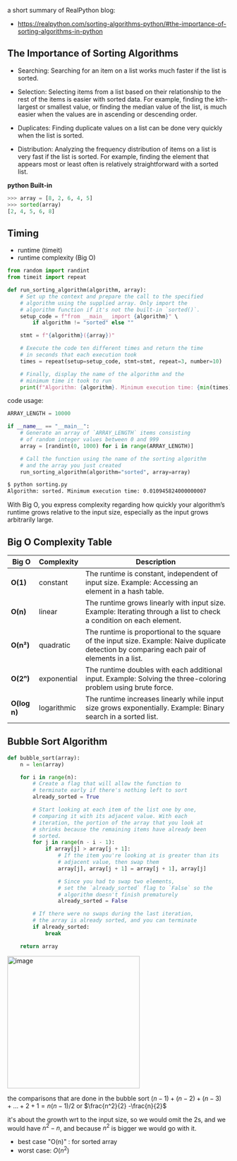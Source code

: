 a short summary of RealPython blog:
- https://realpython.com/sorting-algorithms-python/#the-importance-of-sorting-algorithms-in-python
## The Importance of Sorting Algorithms

- Searching: Searching for an item on a list works much faster if the list is sorted.

- Selection: Selecting items from a list based on their relationship to the rest of the items is easier with sorted data. For example, finding the kth-largest or smallest value, or finding the median value of the list, is much easier when the values are in ascending or descending order.

- Duplicates: Finding duplicate values on a list can be done very quickly when the list is sorted.

- Distribution: Analyzing the frequency distribution of items on a list is very fast if the list is sorted. For example, finding the element that appears most or least often is relatively straightforward with a sorted list.

**python Built-in**

```python
>>> array = [8, 2, 6, 4, 5]
>>> sorted(array)
[2, 4, 5, 6, 8]
```

## Timing

- runtime (timeit)
- runtime complexity  (Big O)

```python
from random import randint
from timeit import repeat

def run_sorting_algorithm(algorithm, array):
    # Set up the context and prepare the call to the specified
    # algorithm using the supplied array. Only import the
    # algorithm function if it's not the built-in `sorted()`.
    setup_code = f"from __main__ import {algorithm}" \
        if algorithm != "sorted" else ""

    stmt = f"{algorithm}({array})"

    # Execute the code ten different times and return the time
    # in seconds that each execution took
    times = repeat(setup=setup_code, stmt=stmt, repeat=3, number=10)

    # Finally, display the name of the algorithm and the
    # minimum time it took to run
    print(f"Algorithm: {algorithm}. Minimum execution time: {min(times)}")
```

code usage:

```python
ARRAY_LENGTH = 10000

if __name__ == "__main__":
    # Generate an array of `ARRAY_LENGTH` items consisting
    # of random integer values between 0 and 999
    array = [randint(0, 1000) for i in range(ARRAY_LENGTH)]

    # Call the function using the name of the sorting algorithm
    # and the array you just created
    run_sorting_algorithm(algorithm="sorted", array=array)
```
```bash
$ python sorting.py
Algorithm: sorted. Minimum execution time: 0.010945824000000007
```
With Big O, you express complexity regarding how quickly your algorithm’s runtime grows relative to the input size, especially as the input grows arbitrarily large.



## Big O Complexity Table

| **Big O**    | **Complexity**    | **Description**                                                                                                                                     |
|---------------|-------------------|-----------------------------------------------------------------------------------------------------------------------------------------------------|
| **O(1)**      | constant          | The runtime is constant, independent of input size. Example: Accessing an element in a hash table.                                                  |
| **O(n)**      | linear            | The runtime grows linearly with input size. Example: Iterating through a list to check a condition on each element.                                |
| **O(n²)**     | quadratic         | The runtime is proportional to the square of the input size. Example: Naive duplicate detection by comparing each pair of elements in a list.      |
| **O(2ⁿ)**     | exponential       | The runtime doubles with each additional input. Example: Solving the three-coloring problem using brute force.                                     |
| **O(log n)**  | logarithmic       | The runtime increases linearly while input size grows exponentially. Example: Binary search in a sorted list.                                      |



## Bubble Sort Algorithm

```python
def bubble_sort(array):
    n = len(array)

    for i in range(n):
        # Create a flag that will allow the function to
        # terminate early if there's nothing left to sort
        already_sorted = True

        # Start looking at each item of the list one by one,
        # comparing it with its adjacent value. With each
        # iteration, the portion of the array that you look at
        # shrinks because the remaining items have already been
        # sorted.
        for j in range(n - i - 1):
            if array[j] > array[j + 1]:
                # If the item you're looking at is greater than its
                # adjacent value, then swap them
                array[j], array[j + 1] = array[j + 1], array[j]

                # Since you had to swap two elements,
                # set the `already_sorted` flag to `False` so the
                # algorithm doesn't finish prematurely
                already_sorted = False

        # If there were no swaps during the last iteration,
        # the array is already sorted, and you can terminate
        if already_sorted:
            break

    return array
```
<img src="https://github.com/user-attachments/assets/c35269b5-b0ca-46ec-9ac0-4783540c94c8" alt="image" width="300"/>

the comparisons that are done in the bubble sort
$(n - 1) + (n - 2) + (n - 3) + … + 2 + 1 = n(n-1)/2$
or 
$\frac{n^2}{2} -\frac{n}{2}$

it's about the growth wrt to the input size, so we would omit the 2s, and we would have $n^2 - n$, and because $n^2$ is bigger we would go with it.

- best case "O(n)" : for sorted array
- worst case: $O(n^2)$

